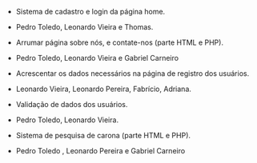 * Sistema de cadastro e login da página home.

- Pedro Toledo, Leonardo Vieira e Thomas.

* Arrumar página sobre nós, e contate-nos (parte HTML e PHP).

- Pedro Toledo, Leonardo Vieira e Gabriel Carneiro

* Acrescentar os dados necessários na página de registro dos usuários.

- Leonardo Vieira, Leonardo Pereira, Fabrício, Adriana.

* Validação de dados dos usuários.

- Pedro Toledo, Leonardo Vieira.

* Sistema de pesquisa de carona (parte HTML e PHP).

- Pedro Toledo , Leonardo Pereira e Gabriel Carneiro
